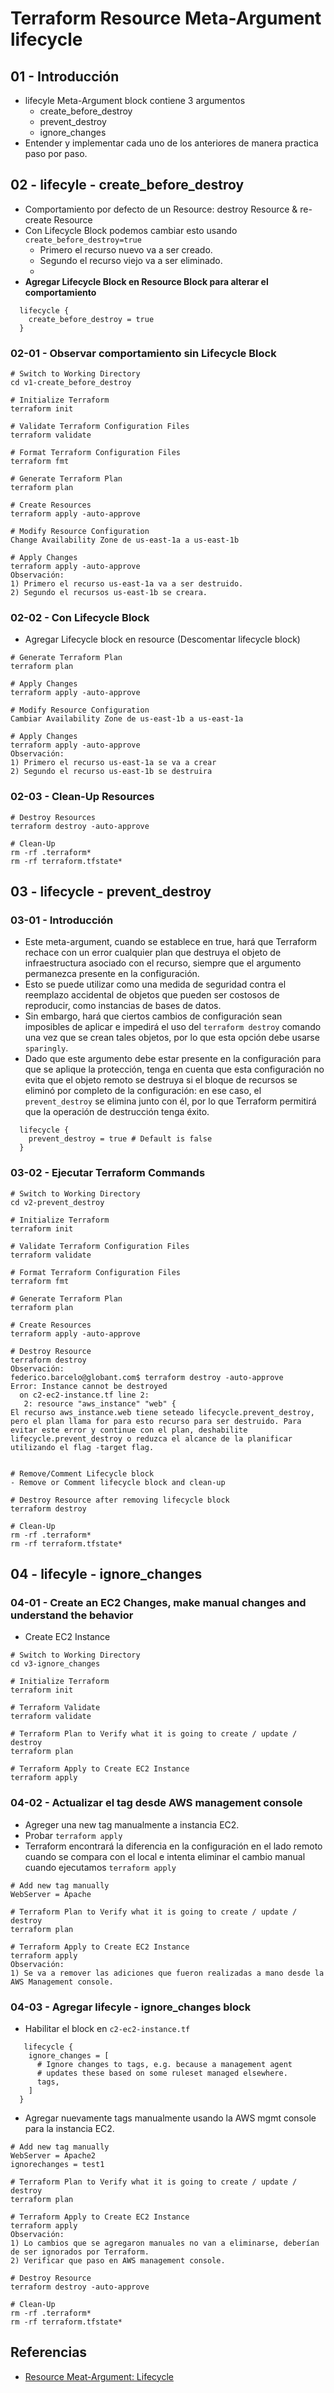 # Terraform Resource Meta-Argument lifecycle

## 01 - Introducción
- lifecyle Meta-Argument block contiene 3 argumentos
  - create_before_destroy
  - prevent_destroy
  - ignore_changes
- Entender y implementar cada uno de los anteriores de manera practica paso por paso.

## 02 - lifecyle - create_before_destroy
- Comportamiento por defecto de un Resource: destroy Resource & re-create Resource
- Con Lifecycle Block podemos cambiar esto usando `create_before_destroy=true`
  - Primero el recurso nuevo va a ser creado.
  - Segundo el recurso viejo va a ser eliminado.
  - 
- **Agregar Lifecycle Block en Resource Block para alterar el comportamiento**  

```
  lifecycle {
    create_before_destroy = true
  }
```  

### 02-01 - Observar comportamiento sin Lifecycle Block

```
# Switch to Working Directory
cd v1-create_before_destroy

# Initialize Terraform
terraform init

# Validate Terraform Configuration Files
terraform validate

# Format Terraform Configuration Files
terraform fmt

# Generate Terraform Plan
terraform plan

# Create Resources
terraform apply -auto-approve

# Modify Resource Configuration
Change Availability Zone de us-east-1a a us-east-1b

# Apply Changes
terraform apply -auto-approve
Observación:
1) Primero el recurso us-east-1a va a ser destruido.
2) Segundo el recursos us-east-1b se creara.
```

### 02-02 - Con Lifecycle Block
- Agregar Lifecycle block en resource (Descomentar lifecycle block)

```
# Generate Terraform Plan
terraform plan

# Apply Changes
terraform apply -auto-approve

# Modify Resource Configuration
Cambiar Availability Zone de us-east-1b a us-east-1a

# Apply Changes
terraform apply -auto-approve
Observación: 
1) Primero el recurso us-east-1a se va a crear
2) Segundo el recurso us-east-1b se destruira
```

### 02-03 - Clean-Up Resources

```
# Destroy Resources
terraform destroy -auto-approve

# Clean-Up 
rm -rf .terraform*
rm -rf terraform.tfstate*
```

## 03 - lifecycle - prevent_destroy
### 03-01 - Introducción
- Este meta-argument, cuando se establece en true, hará que Terraform rechace con un error cualquier plan que destruya el objeto de infraestructura asociado con el recurso, siempre que el argumento permanezca presente en la configuración.
- Esto se puede utilizar como una medida de seguridad contra el reemplazo accidental de objetos que pueden ser costosos de reproducir, como instancias de bases de datos.
- Sin embargo, hará que ciertos cambios de configuración sean imposibles de aplicar e impedirá el uso del `terraform destroy` comando una vez que se crean tales objetos, por lo que esta opción debe usarse `sparingly`.
- Dado que este argumento debe estar presente en la configuración para que se aplique la protección, tenga en cuenta que esta configuración no evita que el objeto remoto se destruya si el bloque de recursos se eliminó por completo de la configuración: en ese caso, el `prevent_destroy` se elimina junto con él, por lo que Terraform permitirá que la operación de destrucción tenga éxito.

```
  lifecycle {
    prevent_destroy = true # Default is false
  }
```

### 03-02 - Ejecutar Terraform Commands

```
# Switch to Working Directory
cd v2-prevent_destroy

# Initialize Terraform
terraform init

# Validate Terraform Configuration Files
terraform validate

# Format Terraform Configuration Files
terraform fmt

# Generate Terraform Plan
terraform plan

# Create Resources
terraform apply -auto-approve

# Destroy Resource
terraform destroy 
Observación: 
federico.barcelo@globant.com$ terraform destroy -auto-approve
Error: Instance cannot be destroyed
  on c2-ec2-instance.tf line 2:
   2: resource "aws_instance" "web" {
El recurso aws_instance.web tiene seteado lifecycle.prevent_destroy, pero el plan llama for para esto recurso para ser destruido. Para evitar este error y continue con el plan, deshabilite lifecycle.prevent_destroy o reduzca el alcance de la planificar utilizando el flag -target flag.


# Remove/Comment Lifecycle block
- Remove or Comment lifecycle block and clean-up

# Destroy Resource after removing lifecycle block
terraform destroy

# Clean-Up
rm -rf .terraform*
rm -rf terraform.tfstate*
```

## 04 - lifecyle - ignore_changes
### 04-01 - Create an EC2 Changes, make manual changes and understand the behavior
- Create EC2 Instance

```
# Switch to Working Directory
cd v3-ignore_changes

# Initialize Terraform
terraform init

# Terraform Validate
terraform validate

# Terraform Plan to Verify what it is going to create / update / destroy
terraform plan

# Terraform Apply to Create EC2 Instance
terraform apply 
```

### 04-02 - Actualizar el tag desde AWS management console
- Agreger una new tag manualmente a instancia EC2.
- Probar `terraform apply`
- Terraform encontrará la diferencia en la configuración en el lado remoto cuando se compara con el local e intenta eliminar el cambio manual cuando ejecutamos `terraform apply`

```
# Add new tag manually
WebServer = Apache

# Terraform Plan to Verify what it is going to create / update / destroy
terraform plan

# Terraform Apply to Create EC2 Instance
terraform apply 
Observación: 
1) Se va a remover las adiciones que fueron realizadas a mano desde la AWS Management console.
```

### 04-03 - Agregar  lifecyle - ignore_changes block
- Habilitar el block en `c2-ec2-instance.tf`

```
   lifecycle {
    ignore_changes = [
      # Ignore changes to tags, e.g. because a management agent
      # updates these based on some ruleset managed elsewhere.
      tags,
    ]
  }
```

- Agregar nuevamente tags manualmente usando la AWS mgmt console para la instancia EC2.

```
# Add new tag manually
WebServer = Apache2
ignorechanges = test1

# Terraform Plan to Verify what it is going to create / update / destroy
terraform plan

# Terraform Apply to Create EC2 Instance
terraform apply 
Observación: 
1) Lo cambios que se agregaron manuales no van a eliminarse, deberían de ser ignorados por Terraform.
2) Verificar que paso en AWS management console.

# Destroy Resource
terraform destroy -auto-approve

# Clean-Up
rm -rf .terraform*
rm -rf terraform.tfstate*
```

## Referencias
- [Resource Meat-Argument: Lifecycle](https://www.terraform.io/docs/language/meta-arguments/lifecycle.html)